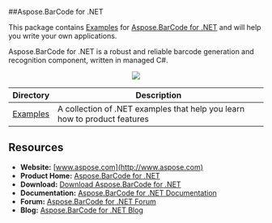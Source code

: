 ##Aspose.BarCode for .NET

This package contains [Examples](https://github.com/asposebarcode/Aspose_BarCode_NET/tree/master/Examples) for [Aspose.BarCode for .NET](http://www.aspose.com/.net/barcode-component.aspx) and will help you write your own applications.

Aspose.BarCode for .NET is a robust and reliable barcode generation and recognition component, written in managed C#.

<p align="center">

  <a title="Download complete Aspose.BarCode for .NET source code" href="https://github.com/asposebarcode/Aspose_BarCode_NET/archive/master.zip">
	<img src="https://raw.github.com/AsposeExamples/java-examples-dashboard/master/images/downloadZip-Button-Large.png" />
  </a>
</p>

Directory | Description
--------- | -----------
[Examples](https://github.com/asposebarcode/Aspose_BarCode_NET/tree/master/Examples)  | A collection of .NET examples that help you learn how to product features

## Resources

+ **Website:** [www.aspose.com](http://www.aspose.com)
+ **Product Home:** [Aspose.BarCode for .NET](http://www.aspose.com/.net/barcode-component.aspx)
+ **Download:** [Download Aspose.BarCode for .NET](http://www.aspose.com/community/files/51/.net-components/aspose.barcode-for-.net/default.aspx)
+ **Documentation:** [Aspose.BarCode for .NET Documentation](http://www.aspose.com/docs/display/barcodenet/Home)
+ **Forum:** [Aspose.BarCode for .NET Forum](http://www.aspose.com/community/forums/aspose.barcode-product-family/193/showforum.aspx)
+ **Blog:** [Aspose.BarCode for .NET Blog](http://www.aspose.com/blogs/aspose-products/aspose-barcode-product-family.html)
